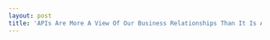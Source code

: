 ```yaml
---
layout: post
title: 'APIs Are More A View Of Our Business Relationships Than It Is About The Tech'
---
```

